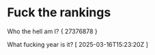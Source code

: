 # Fuck the rankings

Who the hell am I?
{ 27376878 }

What fucking year is it?
[ 2025-03-16T15:23:20Z ]
